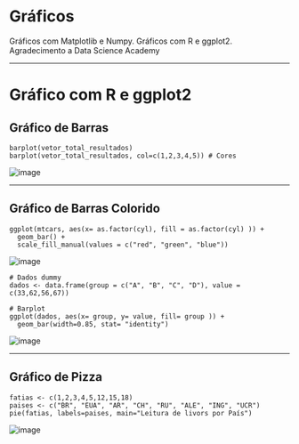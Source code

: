 # Gráficos
 Gráficos com Matplotlib e Numpy. Gráficos com R e ggplot2. Agradecimento a Data Science Academy
***
# Gráfico com R e ggplot2

## Gráfico de Barras
```
barplot(vetor_total_resultados)
barplot(vetor_total_resultados, col=c(1,2,3,4,5)) # Cores
```
![image](https://user-images.githubusercontent.com/90532605/193432046-e037577c-3df5-41f5-a4de-5bfa701d3b8c.png)
***

## Gráfico de Barras Colorido
```
ggplot(mtcars, aes(x= as.factor(cyl), fill = as.factor(cyl) )) +
  geom_bar() + 
  scale_fill_manual(values = c("red", "green", "blue"))
```
![image](https://user-images.githubusercontent.com/90532605/193432113-53df08be-dd0e-4270-9dbe-33f6ef99db3b.png)

```
# Dados dummy
dados <- data.frame(group = c("A", "B", "C", "D"), value = c(33,62,56,67))

# Barplot
ggplot(dados, aes(x= group, y= value, fill= group )) +
  geom_bar(width=0.85, stat= "identity")
```
![image](https://user-images.githubusercontent.com/90532605/193432143-85b5d79b-78fd-46af-a0ba-aec5590309f9.png)
***

## Gráfico de Pizza
```
fatias <- c(1,2,3,4,5,12,15,18)
paises <- c("BR", "EUA", "AR", "CH", "RU", "ALE", "ING", "UCR")
pie(fatias, labels=paises, main="Leitura de livors por País")
```
![image](https://user-images.githubusercontent.com/90532605/193432162-d3a51b38-d2f2-42c4-90fa-330e63fd4d98.png)
